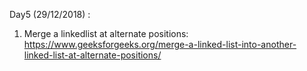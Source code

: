 Day5 (29/12/2018) : 
1. Merge a linkedlist at alternate positions: https://www.geeksforgeeks.org/merge-a-linked-list-into-another-linked-list-at-alternate-positions/